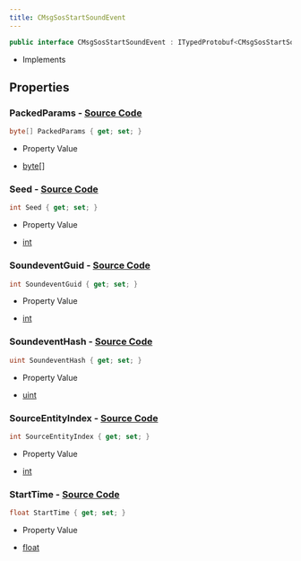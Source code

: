 ```yaml
---
title: CMsgSosStartSoundEvent
---
```


```csharp
public interface CMsgSosStartSoundEvent : ITypedProtobuf<CMsgSosStartSoundEvent>, INativeHandle, INetMessage<CMsgSosStartSoundEvent>, IDisposable
```

- Implements

## Properties

### **PackedParams** - [Source Code](https://github.com/swiftly-solution/swiftlys2/blob/main/managed/src/SwiftlyS2.Generated/Protobufs/Interfaces/CMsgSosStartSoundEvent.cs#L30)

```csharp
byte[] PackedParams { get; set; }
```

- Property Value

- [byte](https://learn.microsoft.com/dotnet/api/system.byte)[]

### **Seed** - [Source Code](https://github.com/swiftly-solution/swiftlys2/blob/main/managed/src/SwiftlyS2.Generated/Protobufs/Interfaces/CMsgSosStartSoundEvent.cs#L27)

```csharp
int Seed { get; set; }
```

- Property Value

- [int](https://learn.microsoft.com/dotnet/api/system.int32)

### **SoundeventGuid** - [Source Code](https://github.com/swiftly-solution/swiftlys2/blob/main/managed/src/SwiftlyS2.Generated/Protobufs/Interfaces/CMsgSosStartSoundEvent.cs#L18)

```csharp
int SoundeventGuid { get; set; }
```

- Property Value

- [int](https://learn.microsoft.com/dotnet/api/system.int32)

### **SoundeventHash** - [Source Code](https://github.com/swiftly-solution/swiftlys2/blob/main/managed/src/SwiftlyS2.Generated/Protobufs/Interfaces/CMsgSosStartSoundEvent.cs#L21)

```csharp
uint SoundeventHash { get; set; }
```

- Property Value

- [uint](https://learn.microsoft.com/dotnet/api/system.uint32)

### **SourceEntityIndex** - [Source Code](https://github.com/swiftly-solution/swiftlys2/blob/main/managed/src/SwiftlyS2.Generated/Protobufs/Interfaces/CMsgSosStartSoundEvent.cs#L24)

```csharp
int SourceEntityIndex { get; set; }
```

- Property Value

- [int](https://learn.microsoft.com/dotnet/api/system.int32)

### **StartTime** - [Source Code](https://github.com/swiftly-solution/swiftlys2/blob/main/managed/src/SwiftlyS2.Generated/Protobufs/Interfaces/CMsgSosStartSoundEvent.cs#L33)

```csharp
float StartTime { get; set; }
```

- Property Value

- [float](https://learn.microsoft.com/dotnet/api/system.single)

